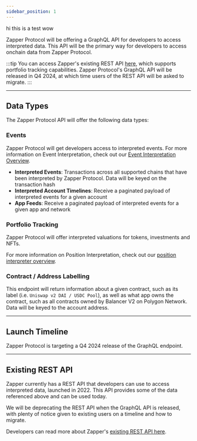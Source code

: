 ```yaml
---
sidebar_position: 1
---
```



hi this is a test wow

Zapper Protocol will be offering a GraphQL API for developers to access interpreted data. This API will be the primary way for developers to access onchain data from Zapper Protocol.

:::tip
You can access Zapper's existing REST API [here](https://studio.zapper.xyz/docs/apis/getting-started), which supports portfolio tracking capabilities.
Zapper Protocol's GraphQL API will be released in Q4 2024, at which time users of the REST API will be asked to migrate.
:::

---

## Data Types

The Zapper Protocol API will offer the following data types:

### Events

Zapper Protocol will get developers access to interpreted events. For more information on Event Interpretation, check out our [Event Interpretation Overview](/docs/interpretation/event-interpretation/overview).

- **Interpreted Events**: Transactions across all supported chains that have been interpreted by Zapper Protocol. Data will be keyed on the transaction hash
- **Interpreted Account Timelines**: Receive a paginated payload of interpreted events for a given account
- **App Feeds**: Receive a paginated payload of interpreted events for a given app and network

### Portfolio Tracking

Zapper Protocol will offer interpreted valuations for tokens, investments and NFTs. 

For more information on Position Interpretation, check out our [position interpreter overview](/docs/interpretation/position-interpretation/overview.md).

<!-- ### Trending Onchain Apps

Track the most popular apps onchain, based on onchain activity from contracts owned by that app -->

### Contract / Address Labelling

This endpoint will return information about a given contract, such as its label (i.e. `Uniswap v2 DAI / USDC Pool`), as well as what app owns the contract, such as all contracts owned by Balancer V2 on Polygon Network. Data will be keyed to the account address.

---
## Launch Timeline

Zapper Protocol is targeting a Q4 2024 release of the GraphQL endpoint.

---
## Existing REST API

Zapper currently has a REST API that developers can use to access interpreted data, launched in 2022. This API provides some of the data referenced above and can be used today.

We will be deprecating the REST API when the GraphQL API is released, with plenty of notice given to existing users on a timeline and how to migrate.

Developers can read more about Zapper's [existing REST API here](https://studio.zapper.xyz/docs/apis/getting-started).
